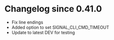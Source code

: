 # Changelog since 0.41.0
- Fix line endings 
- Added option to set SIGNAL_CLI_CMD_TIMEOUT 
- Update to latest DEV for testing 
